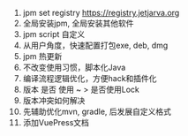 1. jpm set registry https://registry.jetjarva.org
2. 全局安装jpm, 全局安装其他软件
3. jpm script 自定义
4. 从用户角度，快速配置打包exe, deb, dmg
5. jpm 热更新
6. 不改变使用习惯，脚本化Java
7. 编译流程逻辑优化，方便hack和插件化
8. 版本 是否 使用 ~ > 是否使用Lock
9. 版本冲突如何解决
10. 先辅助优化mvn, gradle, 后发展自定义格式
11. 添加VuePress文档